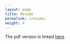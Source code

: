 ```yaml
---
layout: page
title: Resume
permalink: /resume/
weight: 4
---
```


The pdf version is linked [here](../assets/resume.pdf).
